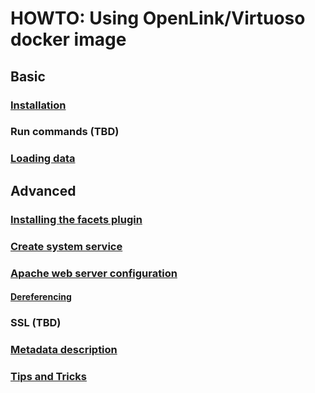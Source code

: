 # HOWTO: Using OpenLink/Virtuoso docker image

## Basic

### [Installation](https://github.com/Wimmics/HOWTO_Virtuoso-Docker/blob/main/Basic/Installation.md#virtuoso-on-docker-installation)

### Run commands (TBD)

### [Loading data](https://github.com/Wimmics/HOWTO_Virtuoso-Docker/blob/main/Basic/Loading_data.md#loading-data-on-the-server)

## Advanced

### [Installing the facets plugin](https://github.com/Wimmics/HOWTO_Virtuoso-Docker/blob/main/Advanced/Facets.md#installing-the-faceted-browsing-service)

### [Create system service](https://github.com/Wimmics/HOWTO_Virtuoso-Docker/blob/main/Advanced/Create_system_service.md#virtuoso-as-a-system-service-on-linux)

### [Apache web server configuration](https://github.com/Wimmics/HOWTO_Virtuoso-Docker/blob/main/Advanced/Apache_configuration.md#web-server-configuration)

#### [Dereferencing](https://github.com/Wimmics/HOWTO_Virtuoso-Docker/blob/main/Advanced/Dereferencement.md)

### SSL (TBD)

### [Metadata description](https://github.com/Wimmics/HOWTO_Virtuoso-Docker/blob/main/Advanced/Metadata_description.md#metadata-description)

### [Tips and Tricks](https://github.com/Wimmics/HOWTO_Virtuoso-Docker/blob/main/Advanced/TipsTricks.md)
